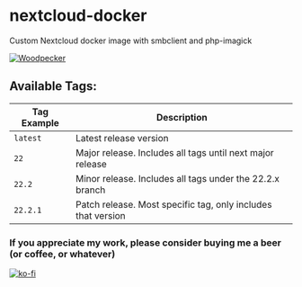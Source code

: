 # nextcloud-docker
Custom Nextcloud docker image with smbclient and php-imagick

[![Woodpecker](https://github.ci.fuzzymistborn.com/api/badges/3/status.svg)](https://github.ci.fuzzymistborn.com/repos/3)

## Available Tags:
| Tag Example          | Description
| -------------------- | ----------------------------------------------------------------- |
| `latest`             | Latest release version                                            |
| `22`                 | Major release.  Includes all tags until next major release        |
| `22.2`               | Minor release.  Includes all tags under the 22.2.x branch         |
| `22.2.1`             | Patch release.  Most specific tag, only includes that version     |

### If you appreciate my work, please consider buying me a beer (or coffee, or whatever)
[![ko-fi](https://ko-fi.com/img/githubbutton_sm.svg)](https://ko-fi.com/E1E5796VZ)
